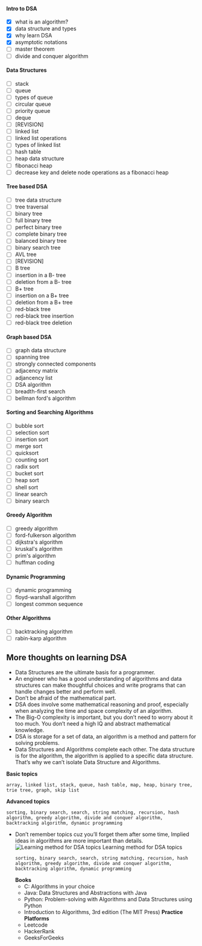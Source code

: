 #### Intro to DSA

- [x] what is an algorithm?
- [x] data structure and types
- [x] why learn DSA
- [x] asymptotic notations
- [ ] master theorem
- [ ] divide and conquer algorithm

#### Data Structures

- [ ] stack
- [ ] queue
- [ ] types of queue
- [ ] circular queue
- [ ] priority queue
- [ ] deque
- [ ] [REVISION]
- [ ] linked list
- [ ] linked list operations
- [ ] types of linked list
- [ ] hash table
- [ ] heap data structure
- [ ] fibonacci heap
- [ ] decrease key and delete node operations as a fibonacci heap

#### Tree based DSA

- [ ] tree data structure
- [ ] tree traversal
- [ ] binary tree
- [ ] full binary tree
- [ ] perfect binary tree
- [ ] complete binary tree
- [ ] balanced binary tree
- [ ] binary search tree
- [ ] AVL tree
- [ ] [REVISION]
- [ ] B tree
- [ ] insertion in a B- tree
- [ ] deletion from a B- tree
- [ ] B+ tree
- [ ] insertion on a B+ tree
- [ ] deletion from a B+ tree
- [ ] red-black tree
- [ ] red-black tree insertion
- [ ] red-black tree deletion

#### Graph based DSA

- [ ] graph data structure
- [ ] spanning tree
- [ ] strongly connected components
- [ ] adjacency matrix
- [ ] adjancency list
- [ ] DSA algorithm
- [ ] breadth-first search
- [ ] bellman ford's algorithm

#### Sorting and Searching Algorithms

- [ ] bubble sort
- [ ] selection sort
- [ ] insertion sort
- [ ] merge sort
- [ ] quicksort
- [ ] counting sort
- [ ] radix sort
- [ ] bucket sort
- [ ] heap sort
- [ ] shell sort
- [ ] linear search
- [ ] binary search

#### Greedy Algorithm

- [ ] greedy algorithm
- [ ] ford-fulkerson algorithm
- [ ] dijkstra's algorithm
- [ ] kruskal's algorithm
- [ ] prim's algorithm
- [ ] huffman coding

#### Dynamic Programming

- [ ] dynamic programming
- [ ] floyd-warshall algorithm
- [ ] longest common sequence

#### Other Algorithms

- [ ] backtracking algorithm
- [ ] rabin-karp algorithm

## More thoughts on learning DSA

- Data Structures are the ultimate basis for a programmer.
- An engineer who has a good understanding of algorithms and data structures can make thoughtful choices and write programs that can handle changes better and perform well.
- Don’t be afraid of the mathematical part.
- DSA does involve some mathematical reasoning and proof, especially when analyzing the time and space complexity of an algorithm.
- The Big-O complexity is important, but you don’t need to worry about it too much. You don’t need a high IQ and abstract mathematical knowledge.
- DSA is storage for a set of data, an algorithm is a method and pattern for solving problems.
- Data Structures and Algorithms complete each other. The data structure is for the algorithm, the algorithm is applied to a specific data structure. That’s why we can’t isolate Data Structure and Algorithms.

**Basic topics**

```
array, linked list, stack, queue, hash table, map, heap, binary tree, trie tree, graph, skip list
```

**Advanced topics**

```
sorting, binary search, search, string matching, recursion, hash algorithm, greedy algorithm, divide and conquer algorithm, backtracking algorithm, dynamic programming
```

- Don’t remember topics cuz you’ll forget them after some time, Implied ideas in algorithms are more important than details.
  ![Learning method for DSA topics](https://user-images.githubusercontent.com/78542800/162593312-4eb6b67d-1ee9-4df0-9c3a-88e62b850b40.png)
  Learning method for DSA topics
  ```
  sorting, binary search, search, string matching, recursion, hash algorithm, greedy algorithm, divide and conquer algorithm, backtracking algorithm, dynamic programming
  ```
  **Books**
  - C: Algorithms in your choice
  - Java: Data Structures and Abstractions with Java
  - Python: Problem-solving with Algorithms and Data Structures using Python
  - Introduction to Algorithms, 3rd edition (The MIT Press)
    **Practice Platforms**
  - Leetcode
  - HackerRank
  - GeeksForGeeks
